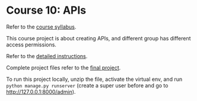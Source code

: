# Course 10: APIs

Refer to the [course syllabus](./syllabus10.md).

This course project is about creating APIs, and different group has different access permissions.

Refer to the [detailed instructions](./instructions10.md).

Complete project files refer to the [final project](./api/Final_Project_C10.zip).

To run this project locally, unzip the file, activate the virtual env, and run `python manage.py runserver` (create a super user before and go to http://127.0.0.1:8000/admin). 